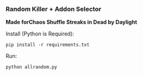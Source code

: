 ### Random Killer + Addon Selector 
**Made forChaos Shuffle Streaks in Dead by Daylight**

Install (Python is Required):
```
pip install -r requirements.txt
```

Run:
```
python allrandom.py
```
